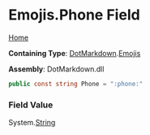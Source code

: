 # Emojis\.Phone Field

[Home](../../../README.md)

**Containing Type**: [DotMarkdown](../../README.md)\.[Emojis](../README.md)

**Assembly**: DotMarkdown\.dll

```csharp
public const string Phone = ":phone:"
```

### Field Value

System\.[String](https://docs.microsoft.com/en-us/dotnet/api/system.string)